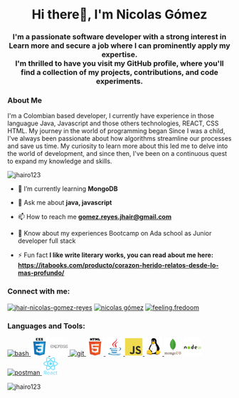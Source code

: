 <h1 align="center">Hi there👋, I'm Nicolas Gómez</h1>
<h3 align="center">I'm a passionate software developer with a strong interest in Learn more and secure a job where I can prominently apply my expertise. 
<br>
I'm thrilled to have you visit my GitHub profile, where you'll find a collection of my projects, contributions, and code experiments.

### About Me

I'm a Colombian based developer, I currently have experience in those languague Java, Javascript and those others technologies, REACT, CSS HTML. My journey in the world of programming began Since I was a child, I've always been passionate about how algorithms streamline our processes and save us time. My curiosity to learn more about this led me to delve into the world of development, and since then, I've been on a continuous quest to expand my knowledge and skills.</h3>

<p align="left"> <img src="https://komarev.com/ghpvc/?username=jhairo123&label=Profile%20views&color=0e75b6&style=flat" alt="jhairo123" /> </p>

- 🌱 I’m currently learning **MongoDB**

- 💬 Ask me about **java, javascript**

- 📫 How to reach me **gomez.reyes.jhair@gmail.com**

- 📄 Know about my experiences Bootcamp on Ada school as Junior developer full stack

- ⚡ Fun fact **I like write literary works, you can read about me here: https://itabooks.com/producto/corazon-herido-relatos-desde-lo-mas-profundo/**

<h3 align="left">Connect with me:</h3>
<p align="left">
<a href="https://linkedin.com/in/jhair-nicolas-gomez-reyes" target="blank"><img align="center" src="https://raw.githubusercontent.com/rahuldkjain/github-profile-readme-generator/master/src/images/icons/Social/linked-in-alt.svg" alt="jhair-nicolas-gomez-reyes" height="30" width="40" /></a>
<a href="https://fb.com/Jhairgomy" target="blank"><img align="center" src="https://raw.githubusercontent.com/rahuldkjain/github-profile-readme-generator/master/src/images/icons/Social/facebook.svg" alt="nicolas gómez" height="30" width="40" /></a>
<a href="https://instagram.com/feeling.freedoom" target="blank"><img align="center" src="https://raw.githubusercontent.com/rahuldkjain/github-profile-readme-generator/master/src/images/icons/Social/instagram.svg" alt="feeling.fredoom" height="30" width="40" /></a>
</p>

<h3 align="left">Languages and Tools:</h3>
<p align="left"> <a href="https://www.gnu.org/software/bash/" target="_blank" rel="noreferrer"> <img src="https://www.vectorlogo.zone/logos/gnu_bash/gnu_bash-icon.svg" alt="bash" width="40" height="40"/> </a> <a href="https://www.blender.org/" target="_blank" rel="noreferrer"> <a href="https://www.w3schools.com/css/" target="_blank" rel="noreferrer"> <img src="https://raw.githubusercontent.com/devicons/devicon/master/icons/css3/css3-original-wordmark.svg" alt="css3" width="40" height="40"/> </a> <a href="https://expressjs.com" target="_blank" rel="noreferrer"> <img src="https://raw.githubusercontent.com/devicons/devicon/master/icons/express/express-original-wordmark.svg" alt="express" width="40" height="40"/> </a> <a href="https://git-scm.com/" target="_blank" rel="noreferrer"> <img src="https://www.vectorlogo.zone/logos/git-scm/git-scm-icon.svg" alt="git" width="40" height="40"/> </a> <a href="https://www.w3.org/html/" target="_blank" rel="noreferrer"> <img src="https://raw.githubusercontent.com/devicons/devicon/master/icons/html5/html5-original-wordmark.svg" alt="html5" width="40" height="40"/> </a> <a href="https://www.java.com" target="_blank" rel="noreferrer"> <img src="https://raw.githubusercontent.com/devicons/devicon/master/icons/java/java-original.svg" alt="java" width="40" height="40"/> </a> <a href="https://developer.mozilla.org/en-US/docs/Web/JavaScript" target="_blank" rel="noreferrer"> <img src="https://raw.githubusercontent.com/devicons/devicon/master/icons/javascript/javascript-original.svg" alt="javascript" width="40" height="40"/> </a> <a href="https://www.linux.org/" target="_blank" rel="noreferrer"> <img src="https://raw.githubusercontent.com/devicons/devicon/master/icons/linux/linux-original.svg" alt="linux" width="40" height="40"/> </a>  <img src="https://raw.githubusercontent.com/devicons/devicon/master/icons/mongodb/mongodb-original-wordmark.svg" alt="mongodb" width="40" height="40"/> </a> <a href="https://nodejs.org" target="_blank" rel="noreferrer"> <img src="https://raw.githubusercontent.com/devicons/devicon/master/icons/nodejs/nodejs-original-wordmark.svg" alt="nodejs" width="40" height="40"/> </a> <a href="https://postman.com" target="_blank" rel="noreferrer"> <img src="https://www.vectorlogo.zone/logos/getpostman/getpostman-icon.svg" alt="postman" width="40" height="40"/> </a> <a href="https://reactjs.org/" target="_blank" rel="noreferrer"> <img src="https://raw.githubusercontent.com/devicons/devicon/master/icons/react/react-original-wordmark.svg" alt="react" width="40" height="40"/> </a> </p>

<p><img align="center" src="https://github-readme-stats.vercel.app/api/top-langs?username=jhairo123&show_icons=true&locale=en&layout=compact" alt="jhairo123" /></p>
